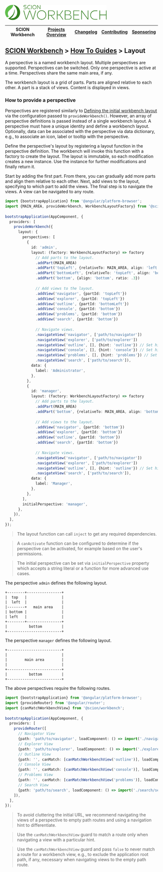 <a href="/README.md"><img src="/resources/branding/scion-workbench-banner.svg" height="50" alt="SCION Workbench"></a>

| SCION Workbench | [Projects Overview][menu-projects-overview] | [Changelog][menu-changelog] | [Contributing][menu-contributing] | [Sponsoring][menu-sponsoring] |  
| --- | --- | --- | --- | --- |

## [SCION Workbench][menu-home] > [How To Guides][menu-how-to] > Layout

A perspective is a named workbench layout. Multiple perspectives are supported. Perspectives can be switched. Only one perspective is active at a time. Perspectives share the same main area, if any.

The workbench layout is a grid of parts. Parts are aligned relative to each other. A part is a stack of views. Content is displayed in views.

### How to provide a perspective

Perspectives are registered similarly to [Defining the initial workbench layout][link-how-to-define-initial-workbench-layout] via the configuration passed to `provideWorkbench()`. However, an array of perspective definitions is passed instead of a single workbench layout. A perspective must have a unique identity and define a workbench layout. Optionally, data can be associated with the perspective via data dictionary, e.g., to associate an icon, label or tooltip with the perspective.

Define the perspective's layout by registering a layout function in the perspective definition. The workbench will invoke this function with a factory to create the layout. The layout is immutable, so each modification creates a new instance. Use the instance for further modifications and finally return it.

Start by adding the first part. From there, you can gradually add more parts and align them relative to each other. Next, add views to the layout, specifying to which part to add the views. The final step is to navigate the views. A view can be navigated to any route.

```ts
import {bootstrapApplication} from '@angular/platform-browser';
import {MAIN_AREA, provideWorkbench, WorkbenchLayoutFactory} from '@scion/workbench';

bootstrapApplication(AppComponent, {
  providers: [
    provideWorkbench({
      layout: {
        perspectives: [
          {
            id: 'admin',
            layout: (factory: WorkbenchLayoutFactory) => factory
              // Add parts to the layout.
              .addPart(MAIN_AREA)
              .addPart('topLeft', {relativeTo: MAIN_AREA, align: 'left', ratio: .25})
              .addPart('bottomLeft', {relativeTo: 'topLeft', align: 'bottom', ratio: .5})
              .addPart('bottom', {align: 'bottom', ratio: .3})

              // Add views to the layout.
              .addView('navigator', {partId: 'topLeft'})
              .addView('explorer', {partId: 'topLeft'})
              .addView('outline', {partId: 'bottomLeft'})
              .addView('console', {partId: 'bottom'})
              .addView('problems', {partId: 'bottom'})
              .addView('search', {partId: 'bottom'})

              // Navigate views.
              .navigateView('navigator', ['path/to/navigator'])
              .navigateView('explorer', ['path/to/explorer'])
              .navigateView('outline', [], {hint: 'outline'}) // Set hint to differentiate between routes with an empty path.
              .navigateView('console', [], {hint: 'console'}) // Set hint to differentiate between routes with an empty path.
              .navigateView('problems', [], {hint: 'problems'}) // Set hint to differentiate between routes with an empty path.
              .navigateView('search', ['path/to/search']),
            data: {
              label: 'Administrator',
            },
          },
          {
            id: 'manager',
            layout: (factory: WorkbenchLayoutFactory) => factory
              // Add parts to the layout.
              .addPart(MAIN_AREA)
              .addPart('bottom', {relativeTo: MAIN_AREA, align: 'bottom', ratio: .3})

              // Add views to the layout.  
              .addView('navigator', {partId: 'bottom'})
              .addView('explorer', {partId: 'bottom'})
              .addView('outline', {partId: 'bottom'})
              .addView('search', {partId: 'bottom'})

              // Navigate views.
              .navigateView('navigator', ['path/to/navigator'])
              .navigateView('explorer', ['path/to/explorer'])
              .navigateView('outline', [], {hint: 'outline'}) // Set hint to differentiate between routes with an empty path.
              .navigateView('search', ['path/to/search']),
            data: {
              label: 'Manager',
            },
          },
        ],
        initialPerspective: 'manager',
      },
    }),
  ],
});
```

> The layout function can call `inject` to get any required dependencies.

> A `canActivate` function can be configured to determine if the perspective can be activated, for example based on the user's permissions.

> The initial perspective can be set via `initialPerspective` property which accepts a string literal or a function for more advanced use cases.

The perspective `admin` defines the following layout.

```plain
+--------+----------------+
|  top   |                |
|  left  |                |
|--------+   main area    |
| bottom |                |
| left   |                |
+--------+----------------+
|          bottom         |
+-------------------------+
```

The perspective `manager` defines the following layout.

```plain
+-------------------------+
|                         |
|        main area        |
|                         |
+-------------------------+
|          bottom         |
+-------------------------+
```

The above perspectives require the following routes.
 
```ts
import {bootstrapApplication} from '@angular/platform-browser';
import {provideRouter} from '@angular/router';
import {canMatchWorkbenchView} from '@scion/workbench';

bootstrapApplication(AppComponent, {
  providers: [
    provideRouter([
      // Navigator View
      {path: 'path/to/navigator', loadComponent: () => import('./navigator/navigator.component')},
      // Explorer View
      {path: 'path/to/explorer', loadComponent: () => import('./explorer/explorer.component')},
      // Outline View
      {path: '', canMatch: [canMatchWorkbenchView('outline')], loadComponent: () => import('./outline/outline.component')},
      // Console View
      {path: '', canMatch: [canMatchWorkbenchView('console')], loadComponent: () => import('./console/console.component')},
      // Problems View
      {path: '', canMatch: [canMatchWorkbenchView('problems')], loadComponent: () => import('./problems/problems.component')},
      // Search View
      {path: 'path/to/search', loadComponent: () => import('./search/search.component')},
    ]),
  ],
});
```

> To avoid cluttering the initial URL, we recommend navigating the views of a perspective to empty path routes and using a navigation hint to differentiate.

> Use the `canMatchWorkbenchView` guard to match a route only when navigating a view with a particular hint.

> Use the `canMatchWorkbenchView` guard and pass `false` to never match a route for a workbench view, e.g., to exclude the application root path, if any, necessary when navigating views to the empty path route.

[link-how-to-define-initial-workbench-layout]: /docs/site/howto/how-to-define-initial-layout.md

[menu-how-to]: /docs/site/howto/how-to.md

[menu-home]: /README.md
[menu-projects-overview]: /docs/site/projects-overview.md
[menu-changelog]: /docs/site/changelog.md
[menu-contributing]: /CONTRIBUTING.md
[menu-sponsoring]: /docs/site/sponsoring.md
